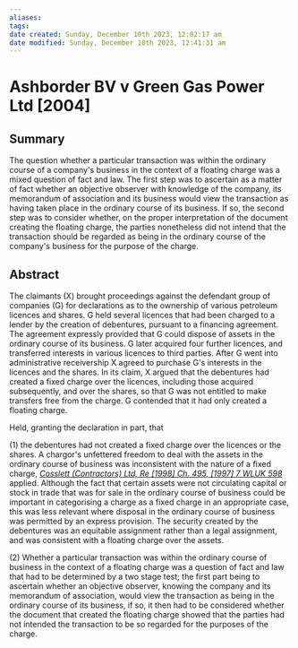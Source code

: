 ```yaml
---
aliases: 
tags: 
date created: Sunday, December 10th 2023, 12:02:17 am
date modified: Sunday, December 10th 2023, 12:41:31 am
---
```


# Ashborder BV v Green Gas Power Ltd [2004]

## Summary

The question whether a particular transaction was within the ordinary course of a company's business in the context of a floating charge was a mixed question of fact and law. The first step was to ascertain as a matter of fact whether an objective observer with knowledge of the company, its memorandum of association and its business would view the transaction as having taken place in the ordinary course of its business. If so, the second step was to consider whether, on the proper interpretation of the document creating the floating charge, the parties nonetheless did not intend that the transaction should be regarded as being in the ordinary course of the company's business for the purpose of the charge.

## Abstract

The claimants (X) brought proceedings against the defendant group of companies (G) for declarations as to the ownership of various petroleum licences and shares. G held several licences that had been charged to a lender by the creation of debentures, pursuant to a financing agreement. The agreement expressly provided that G could dispose of assets in the ordinary course of its business. G later acquired four further licences, and transferred interests in various licences to third parties. After G went into administrative receivership X agreed to purchase G's interests in the licences and the shares. In its claim, X argued that the debentures had created a fixed charge over the licences, including those acquired subsequently, and over the shares, so that G was not entitled to make transfers free from the charge. G contended that it had only created a floating charge.

Held, granting the declaration in part, that

(1) the debentures had not created a fixed charge over the licences or the shares. A chargor's unfettered freedom to deal with the assets in the ordinary course of business was inconsistent with the nature of a fixed charge, _[Cosslett (Contractors) Ltd, Re [1998] Ch. 495, [1997] 7 WLUK 598](https://uk.practicallaw.thomsonreuters.com/Document/I8EDAC390E42711DA8FC2A0F0355337E9/View/FullText.html?originationContext=document&transitionType=DocumentItem&ppcid=824ca5f9ad9143dfb21f889cc8c7aa82&contextData=(sc.Default))_ applied. Although the fact that certain assets were not circulating capital or stock in trade that was for sale in the ordinary course of business could be important in categorising a charge as a fixed charge in an appropriate case, this was less relevant where disposal in the ordinary course of business was permitted by an express provision. The security created by the debentures was an equitable assignment rather than a legal assignment, and was consistent with a floating charge over the assets.

(2) Whether a particular transaction was within the ordinary course of business in the context of a floating charge was a question of fact and law that had to be determined by a two stage test; the first part being to ascertain whether an objective observer, knowing the company and its memorandum of association, would view the transaction as being in the ordinary course of its business, if so, it then had to be considered whether the document that created the floating charge showed that the parties had not intended the transaction to be so regarded for the purposes of the charge.
